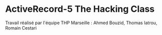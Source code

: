 # ActiveRecord-5 The Hacking Class

Travail réalisé par l'équipe THP Marseille : Ahmed Bouzid, Thomas Iatrou, Romain Cestari
